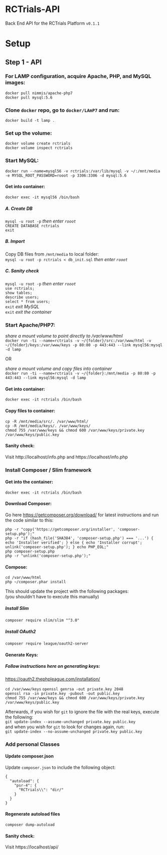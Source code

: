 # RCTrials-API
Back End API for the RCTrials Platform
`v0.1.1`

# Setup

## Step 1 - API

### For LAMP configuration, acquire Apache, PHP, and MySQL images:
`docker pull nimmis/apache-php7`  
`docker pull mysql:5.6`  

### Clone `docker` repo, go to `docker/LAmP7` and run:
`docker build -t lamp .`  

### Set up the volume:
`docker volume create rctrials`  
`docker volume inspect rctrials`  

### Start MySQL:
`docker run --name=mysql56 -v rctrials:/var/lib/mysql -v ~/:/mnt/media -e MYSQL_ROOT_PASSWORD=rooot -p 3306:3306 -d mysql:5.6`  
#### Get into container:
`docker exec -it mysql56 /bin/bash`  
##### A. Create DB
`mysql -u root -p` _then enter `rooot`_  
`CREATE DATABASE rctrials`  
`exit`  
##### B. Import
Copy DB files from `/mnt/media` to local folder:  
`mysql -u root -p rctrials < db_init.sql` _then enter `rooot`_  
##### C. Sanity check
`mysql -u root -p` _then enter `rooot`_  
`use rctrials;`  
`show tables;`  
`describe users;`  
`select * from users;`  
`exit` _exit MySQL_  
`exit` _exit the container_  

### Start Apache/PHP7:
_share a mount volume to point directly to /var/www/html_  
`docker run -ti --name=rctrials -v ~/{folder}/src:/var/www/html -v ~/{folder}/keys:/var/www/keys -p 80:80 -p 443:443 --link mysql56:mysql -d lamp`

OR

_share a mount volume and copy files into container_  
`docker run -ti --name=rctrials -v ~/{folder}:/mnt/media -p 80:80 -p 443:443 --link mysql56:mysql -d lamp`  
#### Get into container:
`docker exec -it rctrials /bin/bash`  
#### Copy files to container:
`cp -R /mnt/media/src/. /var/www/html/`  
`cp -R /mnt/media/keys/. /var/www/keys/`  
`chmod 755 /var/www/keys && chmod 600 /var/www/keys/private.key /var/www/keys/public.key`


#### Sanity check:
Visit http://localhost/info.php and https://localhost/info.php  

### Install Composer / Slim framework
#### Get into the container:
`docker exec -it rctrials /bin/bash`  
#### Download Composer:
Go here https://getcomposer.org/download/ for latest instructions and run the code similar to this:  
```
php -r "copy('https://getcomposer.org/installer', 'composer-setup.php');"
php -r "if (hash_file('SHA384', 'composer-setup.php') === '...') { echo 'Installer verified'; } else { echo 'Installer corrupt'; unlink('composer-setup.php'); } echo PHP_EOL;"
php composer-setup.php
php -r "unlink('composer-setup.php');"
```
#### Compose:
`cd /var/www/html`  
`php ~/composer.phar install`  

This should update the project with the following packages:  
(you shouldn't have to execute this manually)  
##### Install Slim
`composer require slim/slim "^3.0"`
##### Install OAuth2
`composer require league/oauth2-server`  

#### Generate Keys:
##### Follow instructions here on generating keys:
https://oauth2.thephpleague.com/installation/  

`cd /var/www/keys`
`openssl genrsa -out private.key 2048`  
`openssl rsa -in private.key -pubout -out public.key`  
`chmod 755 /var/www/keys && chmod 600 /var/www/keys/private.key /var/www/keys/public.key`  

Afterwards, if you wish for `git` to ignore the file with the real keys, execute the following:  
`git update-index --assume-unchanged private.key public.key`  
and when you wish for `git` to look for changes again, run:  
`git update-index --no-assume-unchanged private.key public.key`  


### Add personal Classes
#### Update composer.json
Update `composer.json` to include the following object:
```
{
  "autoload": {
    "psr-4": {
      "RCTrials\\": "dir/"
    }
  }
}
```
#### Regenerate autoload files
`composer dump-autoload`


#### Sanity check:
Visit https://localhost/api/  
